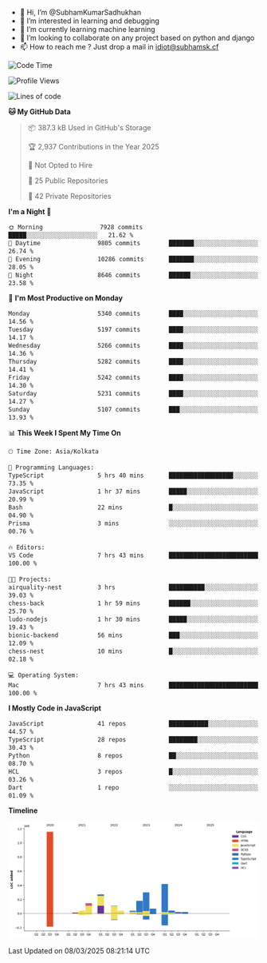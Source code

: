 - 👋 Hi, I’m @SubhamKumarSadhukhan
- 👀 I’m interested in learning and debugging
- 🌱 I’m currently learning machine learning
- 💞️ I’m looking to collaborate on any project based on python and django
- 📫 How to reach me ?
      Just drop a mail in idiot@subhamsk.cf

<!---
SubhamKumarSadhukhan/SubhamKumarSadhukhan is a ✨ special ✨ repository because its `README.md` (this file) appears on your GitHub profile.
You can click the Preview link to take a look at your changes.
--->


<!--START_SECTION:waka-->
![Code Time](http://img.shields.io/badge/Code%20Time-2%2C776%20hrs%2043%20mins-blue)

![Profile Views](http://img.shields.io/badge/Profile%20Views-2-blue)

![Lines of code](https://img.shields.io/badge/From%20Hello%20World%20I%27ve%20Written-2.8%20million%20lines%20of%20code-blue)

**🐱 My GitHub Data** 

> 📦 387.3 kB Used in GitHub's Storage 
 > 
> 🏆 2,937 Contributions in the Year 2025
 > 
> 🚫 Not Opted to Hire
 > 
> 📜 25 Public Repositories 
 > 
> 🔑 42 Private Repositories 
 > 
**I'm a Night 🦉** 

```text
🌞 Morning                7928 commits        █████░░░░░░░░░░░░░░░░░░░░   21.62 % 
🌆 Daytime                9805 commits        ███████░░░░░░░░░░░░░░░░░░   26.74 % 
🌃 Evening                10286 commits       ███████░░░░░░░░░░░░░░░░░░   28.05 % 
🌙 Night                  8646 commits        ██████░░░░░░░░░░░░░░░░░░░   23.58 % 
```
📅 **I'm Most Productive on Monday** 

```text
Monday                   5340 commits        ████░░░░░░░░░░░░░░░░░░░░░   14.56 % 
Tuesday                  5197 commits        ████░░░░░░░░░░░░░░░░░░░░░   14.17 % 
Wednesday                5266 commits        ████░░░░░░░░░░░░░░░░░░░░░   14.36 % 
Thursday                 5282 commits        ████░░░░░░░░░░░░░░░░░░░░░   14.41 % 
Friday                   5242 commits        ████░░░░░░░░░░░░░░░░░░░░░   14.30 % 
Saturday                 5231 commits        ████░░░░░░░░░░░░░░░░░░░░░   14.27 % 
Sunday                   5107 commits        ███░░░░░░░░░░░░░░░░░░░░░░   13.93 % 
```


📊 **This Week I Spent My Time On** 

```text
🕑︎ Time Zone: Asia/Kolkata

💬 Programming Languages: 
TypeScript               5 hrs 40 mins       ██████████████████░░░░░░░   73.35 % 
JavaScript               1 hr 37 mins        █████░░░░░░░░░░░░░░░░░░░░   20.99 % 
Bash                     22 mins             █░░░░░░░░░░░░░░░░░░░░░░░░   04.90 % 
Prisma                   3 mins              ░░░░░░░░░░░░░░░░░░░░░░░░░   00.76 % 

🔥 Editors: 
VS Code                  7 hrs 43 mins       █████████████████████████   100.00 % 

🐱‍💻 Projects: 
airquality-nest          3 hrs               ██████████░░░░░░░░░░░░░░░   39.03 % 
chess-back               1 hr 59 mins        ██████░░░░░░░░░░░░░░░░░░░   25.70 % 
ludo-nodejs              1 hr 30 mins        █████░░░░░░░░░░░░░░░░░░░░   19.43 % 
bionic-backend           56 mins             ███░░░░░░░░░░░░░░░░░░░░░░   12.09 % 
chess-nest               10 mins             █░░░░░░░░░░░░░░░░░░░░░░░░   02.18 % 

💻 Operating System: 
Mac                      7 hrs 43 mins       █████████████████████████   100.00 % 
```

**I Mostly Code in JavaScript** 

```text
JavaScript               41 repos            ███████████░░░░░░░░░░░░░░   44.57 % 
TypeScript               28 repos            ████████░░░░░░░░░░░░░░░░░   30.43 % 
Python                   8 repos             ██░░░░░░░░░░░░░░░░░░░░░░░   08.70 % 
HCL                      3 repos             █░░░░░░░░░░░░░░░░░░░░░░░░   03.26 % 
Dart                     1 repo              ░░░░░░░░░░░░░░░░░░░░░░░░░   01.09 % 
```



**Timeline**

![Lines of Code chart](https://raw.githubusercontent.com/SubhamKumarSadhukhan/SubhamKumarSadhukhan/main/assets/bar_graph.png)


 Last Updated on 08/03/2025 08:21:14 UTC
<!--END_SECTION:waka-->
